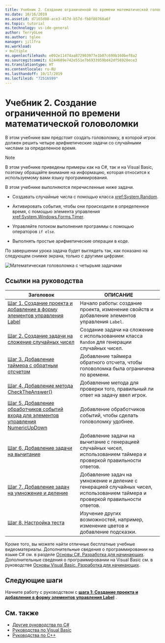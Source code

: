 ```yaml
---
title: Учебник 2. Создание ограниченной по времени математической головоломки
ms.date: 10/16/2019
ms.assetid: d7165d08-ace3-457d-b57d-fb8f80760a6f
ms.topic: tutorial
ms.technology: vs-ide-general
author: TerryGLee
ms.author: tglee
manager: jillfra
ms.workload:
- multiple
ms.openlocfilehash: e092e11474aa872903977e1b07c699b160bef8a2
ms.sourcegitcommit: 6244689e742e551e7b6933959bd42df56928ece3
ms.translationtype: HT
ms.contentlocale: ru-RU
ms.lasthandoff: 10/17/2019
ms.locfileid: "72516599"
---
```

# <a name="tutorial-2-create-a-timed-math-quiz"></a>Учебник 2. Создание ограниченной по времени математической головоломки

В этом учебнике вам предстоит создать головоломку, в которой игрок должен решить четыре арифметические задачи со случайными числами за определенное время.

> [!NOTE]
> В этом учебнике приведены примеры как на C#, так и на Visual Basic, поэтому обращайте внимание на информацию, которая относится к используемому вами языку программирования.

В этом учебнике выполняются перечисленные ниже задачи.

- Создавать случайные числа с помощью класса <xref:System.Random>.

- Активировать события, чтобы они происходили в определенное время, с помощью элемента управления <xref:System.Windows.Forms.Timer>.

- Управляйте потоком выполнения программы с помощью операторов `if else`.

- Выполнять простые арифметические операции в коде.

По завершении урока задача будет выглядеть так, как показано на следующем снимке экрана, только с другими цифрами:

![Математическая головоломка с четырьмя задачами](../ide/media/express_finishedquiz.png)

## <a name="tutorial-links"></a>Ссылки на руководства

|Заголовок|ОПИСАНИЕ|
|-----------|-----------------|
|[Шаг 1. Создание проекта и добавление в форму элементов управления Label](../ide/step-1-create-a-project-and-add-labels-to-your-form.md)|Начало работы: создание проекта, изменение свойств и добавление элементов управления `Label`.|
|[Шаг 2. Создание задачи на сложение случайных чисел](../ide/step-2-create-a-random-addition-problem.md)|Создание задачи на сложение с использованием класса `Random` для генерации случайных чисел.|
|[Шаг 3. Добавление таймера с обратным отсчетом](../ide/step-3-add-a-countdown-timer.md)|Добавление таймера обратного отсчета, чтобы головоломка была ограничена по времени.|
|[Шаг 4. Добавление метода CheckTheAnswer()](../ide/step-4-add-the-checktheanswer-parens-method.md)|Добавление метода для проверки того, правильный ли ответ на задачу ввел игрок.|
|[Шаг 5. Добавление обработчиков событий входа для элементов управления NumericUpDown](../ide/step-5-add-enter-event-handlers-for-the-numericupdown-controls.md)|Добавление обработчиков событий, чтобы сделать головоломку удобнее.|
|[Шаг 6. Добавление задачи на вычитание](../ide/step-6-add-a-subtraction-problem.md)|Добавление задачи на вычитание с генерацией случайных чисел, использованием таймера и проверкой правильности ответов.|
|[Шаг 7. Добавление задач на умножение и деление](../ide/step-7-add-multiplication-and-division-problems.md)|Добавление задач на умножение и деление с генерацией случайных чисел, использованием таймера и проверкой правильности ответов.|
|[Шаг 8. Настройка теста](../ide/step-8-customize-the-quiz.md)|Изучение других возможностей, например, изменение цветов и добавление подсказки.|

Кроме того, вы можете найти отличные бесплатные учебные видеоматериалы. Дополнительные сведения о программировании на языке C# см. в разделе [Основы C#. Разработка для начинающих](https://channel9.msdn.com/Series/C-Sharp-Fundamentals-Development-for-Absolute-Beginners). Дополнительные сведения о программировании на Visual Basic см. в руководстве [Основы Visual Basic. Разработка для начинающих](https://channel9.msdn.com/Series/Visual-Basic-Development-for-Absolute-Beginners).

## <a name="next-steps"></a>Следующие шаги

Начните работу с руководством с **[шага 1: Создание проекта и добавление в форму элементов управления Label](../ide/step-1-create-a-project-and-add-labels-to-your-form.md)** .

## <a name="see-also"></a>См. также

* [Другие руководства по C#](/visualstudio/get-started/csharp/)
* [Руководства по Visual Basic](/visualstudio/get-started/visual-basic/)
* [Руководства по C++](/cpp/get-started/tutorial-console-cpp)
